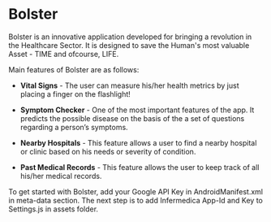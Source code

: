 # Bolster
Bolster is an innovative application developed for bringing a revolution in the Healthcare Sector. It is designed to save the Human's most valuable Asset - TIME and ofcourse, LIFE. 

Main features of Bolster are as follows:

- **Vital Signs** - The user can measure his/her health metrics by just placing a finger on the flashlight!  

- **Symptom Checker** - One of the most important features of the app. It predicts the possible disease on the basis of the a set of questions regarding a person’s symptoms. 

- **Nearby Hospitals** - This feature allows a user to find a nearby hospital or clinic based on his needs or severity of condition. 

- **Past Medical Records** - This feature allows the user to keep track of all his/her medical records.


To get started with Bolster, add your Google API Key in AndroidManifest.xml in meta-data section.
The next step is to add Infermedica App-Id and Key to Settings.js in assets folder.
